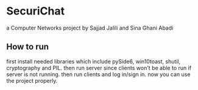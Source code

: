 # SecuriChat
a Computer Networks project
by Sajjad Jalili and Sina Ghani Abadi

## How to run
first install needed libraries which include pySide6, win10toast, shutil, cryptography and PIL.
then run server since clients won't be able to run if server is not running.
then run clients and log in/sign in. now you can use the project properly.
